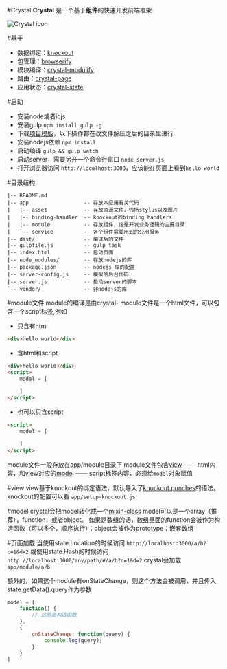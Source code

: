 #Crystal
**Crystal** 是一个基于**组件**的快速开发前端框架

![Crystal icon](http://i2.dpfile.com/ba/crystal.jpg)


#基于
- 数据绑定：[knockout](http://www.knockoutjs.com/) 
- 包管理：[browserify](http://browserify.org/) 
- 模块编译：[crystal-modulify](https://github.com/youngjay/crystal-modulify) 
- 路由：[crystal-page](https://github.com/youngjay/crystal-page) 
- 应用状态：[crystal-state](https://github.com/youngjay/crystal-state) 


#启动
- 安装node或者iojs
- 安装gulp ``` npm install gulp -g ``` 
- 下载[项目模版](https://github.com/youngjay/crystal-template/archive/master.zip)，以下操作都在改文件解压之后的目录里进行 
- 安装nodejs依赖 ``` npm install ```
- 启动编译 ``` gulp && gulp watch ```
- 启动server，需要另开一个命令行窗口 ``` node server.js ```
- 打开浏览器访问 ``` http://localhost:3000 ```，应该能在页面上看到``` hello world ```

#目录结构

```
|-- README.md                      
|-- app                  -- 存放本应用有关代码
|   |-- asset            -- 存放资源文件，包括stylus以及图片
|   |-- binding-handler  -- knockout的binding handlers
|   |-- module           -- 存放组件，这是开发业务逻辑的主要目录
|   `-- service          -- 各个组件需要用到的公用服务
|-- dist/                -- 编译后的文件
|-- gulpfile.js          -- gulp task
|-- index.html           -- 启动页面      
|-- node_modules/        -- 存放nodejs的库
|-- package.json         -- nodejs 库的配置
|-- server-config.js     -- 模拟的后台代码
|-- server.js            -- 启动server的脚本
`-- vendor/              -- 非nodejs的库

```

#module文件
module的编译是由crystal-
module文件是一个html文件，可以包含一个script标签,例如

- 只含有html

```html
<div>hello world</div>
```

- 含html和script
```html
<div>hello world</div>
<script>
    model = [
        
    ]
</script>
```

- 也可以只含script
```html
<script>
    model = [
        
    ]
</script>
```
module文件一般存放在app/module目录下
module文件包含[view](#view) —— html内容，和view对应的[model](#model) —— script标签内容，必须给``` model ```对象赋值

#view
view基于knockout的绑定语法，默认导入了[knockout.punches](http://mbest.github.io/knockout.punches/)的语法。knockout的配置可以看
``` app/setup-knockout.js ```

#model
crystal会把model转化成一个[mixin-class](https://github.com/youngjay/mixin-class)
model可以是一个array（推荐），function，或者object。
如果是数组的话，数组里面的function会被作为构造函数（可以多个，顺序执行）；object会被作为prototype；嵌套数组

#页面加载
当使用state.Location的时候访问 ```http://localhost:3000/a/b?c=1&d=2```
或使用state.Hash的时候访问 ```http://localhost:3000/any/path/#/a/b?c=1&d=2```
crystal会加载 ``` app/module/a/b ``` 


额外的，如果这个module有onStateChange，则这个方法会被调用，并且传入state.getData().query作为参数

``` js
model = [
    function() {
        // 这里是构造函数
    },
    {
        onStateChange: function(query) {
            console.log(query);
        }
    }
]
```

